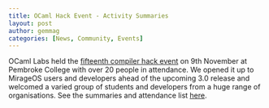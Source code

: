 ```yaml
---
title: OCaml Hack Event - Activity Summaries
layout: post
author: gemmag
categories: [News, Community, Events]
---
```


OCaml Labs held the [fifteenth compiler hack
event](https://ocamllabs.github.io/compiler-hacking/2016/11/01/fifteenth-compiler-hacking-evening.html)
on 9th November at Pembroke College with over 20 people in attendance.
We opened it up to MirageOS users and developers ahead of the upcoming
3.0 release and welcomed a varied group of students and developers from
a huge range of organisations. See the summaries and attendance list
[here](http://reynard.io/2016/11/16/CompHack.html).

